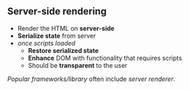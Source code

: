 ## Server-side rendering

* Render the HTML on **server-side**
* **Serialize state** from server
* *once scripts loaded*
  * **Restore serialized state**
  * **Enhance** DOM with functionality that requires scripts
  * Should be **transparent** to the user

*Popular frameworks/library* often include *server renderer*.
